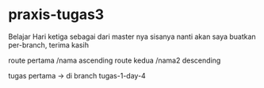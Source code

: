 # praxis-tugas3

Belajar Hari ketiga sebagai dari master nya sisanya nanti akan saya buatkan per-branch, terima kasih

route pertama /nama ascending
route kedua /nama2 descending

tugas pertama -> di branch tugas-1-day-4
